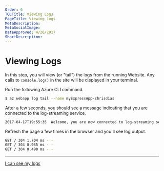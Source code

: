 ```yaml
---
Order: 6
TOCTitle: Viewing Logs
PageTitle: Viewing Logs
MetaDescription:
MetaSocialImage:
DateApproved: 4/26/2017
ShortDescription:
---
```

# Viewing Logs

In this step, you will view (or "tail") the logs from the running Website. Any calls to `console.log()` in the site will be displayed in your terminal.

Run the following Azure CLI command.

```bash
$ az webapp log tail --name myExpressApp-chrisdias
```

After a few seconds, you should see a message indicating that you are connected to the log-streaming service.

```bash
2017-04-17T19:55:35  Welcome, you are now connected to log-streaming service.
```

Refresh the page a few times in the browser and you'll see log output.

```bash
GET / 304 1.704 ms - -
GET / 304 0.935 ms - -
GET / 304 0.490 ms - -
```

----

<a class="tutorial-next-btn" href="/tutorials/nodejs-deployment/publishing-changes">I can see my logs</a>